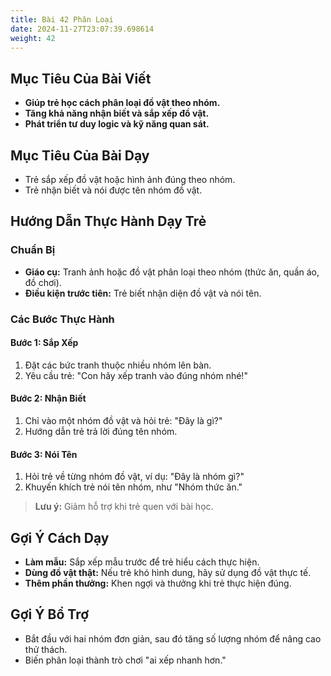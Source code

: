 ```yaml
---
title: Bài 42 Phân Loại
date: 2024-11-27T23:07:39.698614
weight: 42
---
```


## Mục Tiêu Của Bài Viết
- **Giúp trẻ học cách phân loại đồ vật theo nhóm.**
- **Tăng khả năng nhận biết và sắp xếp đồ vật.**
- **Phát triển tư duy logic và kỹ năng quan sát.**

## Mục Tiêu Của Bài Dạy
- Trẻ sắp xếp đồ vật hoặc hình ảnh đúng theo nhóm.
- Trẻ nhận biết và nói được tên nhóm đồ vật.

## Hướng Dẫn Thực Hành Dạy Trẻ

### Chuẩn Bị
- **Giáo cụ:** Tranh ảnh hoặc đồ vật phân loại theo nhóm (thức ăn, quần áo, đồ chơi).
- **Điều kiện trước tiên:** Trẻ biết nhận diện đồ vật và nói tên.

### Các Bước Thực Hành
#### Bước 1: Sắp Xếp
1. Đặt các bức tranh thuộc nhiều nhóm lên bàn.
2. Yêu cầu trẻ: "Con hãy xếp tranh vào đúng nhóm nhé!"

#### Bước 2: Nhận Biết
1. Chỉ vào một nhóm đồ vật và hỏi trẻ: "Đây là gì?"
2. Hướng dẫn trẻ trả lời đúng tên nhóm.

#### Bước 3: Nói Tên
1. Hỏi trẻ về từng nhóm đồ vật, ví dụ: "Đây là nhóm gì?"
2. Khuyến khích trẻ nói tên nhóm, như "Nhóm thức ăn."

> **Lưu ý:** Giảm hỗ trợ khi trẻ quen với bài học.

## Gợi Ý Cách Dạy
- **Làm mẫu:** Sắp xếp mẫu trước để trẻ hiểu cách thực hiện.
- **Dùng đồ vật thật:** Nếu trẻ khó hình dung, hãy sử dụng đồ vật thực tế.
- **Thêm phần thưởng:** Khen ngợi và thưởng khi trẻ thực hiện đúng.

## Gợi Ý Bổ Trợ
- Bắt đầu với hai nhóm đơn giản, sau đó tăng số lượng nhóm để nâng cao thử thách.
- Biến phân loại thành trò chơi "ai xếp nhanh hơn."

